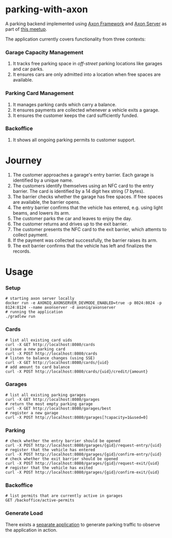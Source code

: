 # parking-with-axon

A parking backend implemented using
[Axon Framework](https://axoniq.io/product-overview/axon-framework)
and [Axon Server](https://axoniq.io/product-overview/axon-server)
as part of [this meetup](https://www.meetup.com/Domain-Driven-Design-Switzerland/events/281690302/).

The application currently covers functionality from three contexts:

### Garage Capacity Management

1. It tracks free parking space in _off-street_ parking locations like garages and car parks.
2. It ensures cars are only admitted into a location when free spaces are available.

### Parking Card Management

1. It manages parking cards which carry a balance.
2. It ensures payments are collected whenever a vehicle exits a garage.
3. It ensures the customer keeps the card sufficiently funded.

### Backoffice

1. It shows all ongoing parking permits to customer support.

# Journey

1. The customer approaches a garage's entry barrier. Each garage is identified by a unique name.
2. The customers identify themselves using an NFC card to the entry barrier. The card is identified by a 14 digit hex
   string (7 bytes).
3. The barrier checks whether the garage has free spaces. If free spaces are available, the barrier opens.
4. The entry barrier confirms that the vehicle has entered, e.g. using light beams, and lowers its arm.
5. The customer parks the car and leaves to enjoy the day.
6. The customer returns and drives up to the exit barrier.
7. The customer presents the NFC card to the exit barrier, which attemts to collect payment.
8. If the payment was collected successfully, the barrier raises its arm.
9. The exit barrier confirms that the vehicle has left and finalizes the records.

# Usage

### Setup

```shell
# starting axon server locally
docker run -e AXONIQ_AXONSERVER_DEVMODE_ENABLED=true -p 8024:8024 -p 8124:8124 --name axonserver -d axoniq/axonserver
# running the application
./gradlew run
```

### Cards

```shell
# list all existing card uids
curl -X GET http://localhost:8080/cards
# issue a new parking card
curl -X POST http://localhost:8080/cards
# listen to balance changes (using SSE)
curl -X GET http://localhost:8080/cards/{uid}
# add amount to card balance
curl -X POST http://localhost:8080/cards/{uid}/credit/{amount}
```

### Garages

```shell
# list all existing parking garages
curl -X GET http://localhost:8080/garages
# return the most empty parking garage
curl -X GET http://localhost:8080/garages/best
# register a new garage
curl -X POST http://localhost:8080/garages[?capacity=1&used=0]
```

### Parking

```shell
# check whether the entry barrier should be opened
curl -X POST http://localhost:8080/garages/{gid}/request-entry/{uid}
# register that the vehicle has entered
curl -X POST http://localhost:8080/garages/{gid}/confirm-entry/{uid}
# check whether the exit barrier should be opened
curl -X POST http://localhost:8080/garages/{gid}/request-exit/{uid}
# register that the vehicle has exited
curl -X POST http://localhost:8080/garages/{gid}/confirm-exit/{uid}
```

### Backoffice

```shell
# list permits that are currently active in garages
GET /backoffice/active-permits
```

### Generate Load

There exists a [separate application](https://github.com/ergonomics-zurich/parking-with-axon-client)
to generate parking traffic to observe the application in action.
